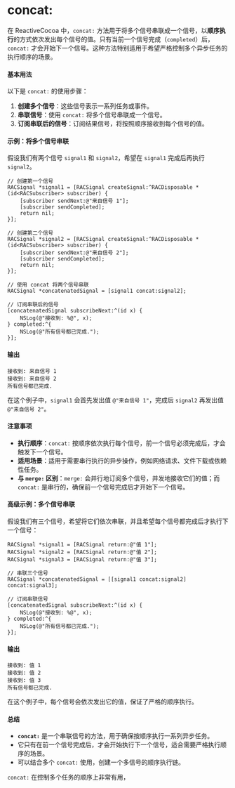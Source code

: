 # concat:

在 ReactiveCocoa 中，`concat:` 方法用于将多个信号串联成一个信号，以**顺序执行**的方式依次发出每个信号的值。只有当前一个信号完成（`completed`）后，`concat:` 才会开始下一个信号。这种方法特别适用于希望严格控制多个异步任务的执行顺序的场景。

#### 基本用法

以下是 `concat:` 的使用步骤：

1. **创建多个信号**：这些信号表示一系列任务或事件。
2. **串联信号**：使用 `concat:` 将多个信号串联成一个信号。
3. **订阅串联后的信号**：订阅结果信号，将按照顺序接收到每个信号的值。

#### 示例：将多个信号串联

假设我们有两个信号 `signal1` 和 `signal2`，希望在 `signal1` 完成后再执行 `signal2`。

```objc
// 创建第一个信号
RACSignal *signal1 = [RACSignal createSignal:^RACDisposable *(id<RACSubscriber> subscriber) {
    [subscriber sendNext:@"来自信号 1"];
    [subscriber sendCompleted];
    return nil;
}];

// 创建第二个信号
RACSignal *signal2 = [RACSignal createSignal:^RACDisposable *(id<RACSubscriber> subscriber) {
    [subscriber sendNext:@"来自信号 2"];
    [subscriber sendCompleted];
    return nil;
}];

// 使用 concat 将两个信号串联
RACSignal *concatenatedSignal = [signal1 concat:signal2];

// 订阅串联后的信号
[concatenatedSignal subscribeNext:^(id x) {
    NSLog(@"接收到: %@", x);
} completed:^{
    NSLog(@"所有信号都已完成.");
}];
```

#### 输出

```
接收到: 来自信号 1
接收到: 来自信号 2
所有信号都已完成.
```

在这个例子中，`signal1` 会首先发出值 `@"来自信号 1"`，完成后 `signal2` 再发出值 `@"来自信号 2"`。

#### 注意事项

* **执行顺序**：`concat:` 按顺序依次执行每个信号，前一个信号必须完成后，才会触发下一个信号。
* **适用场景**：适用于需要串行执行的异步操作，例如网络请求、文件下载或依赖性任务。
* **与 `merge:` 区别**：`merge:` 会并行地订阅多个信号，并发地接收它们的值；而 `concat:` 是串行的，确保前一个信号完成后才开始下一个信号。

#### 高级示例：多个信号串联

假设我们有三个信号，希望将它们依次串联，并且希望每个信号都完成后才执行下一个信号：

```objc
RACSignal *signal1 = [RACSignal return:@"值 1"];
RACSignal *signal2 = [RACSignal return:@"值 2"];
RACSignal *signal3 = [RACSignal return:@"值 3"];

// 串联三个信号
RACSignal *concatenatedSignal = [[signal1 concat:signal2] concat:signal3];

// 订阅串联信号
[concatenatedSignal subscribeNext:^(id x) {
    NSLog(@"接收到: %@", x);
} completed:^{
    NSLog(@"所有信号都已完成.");
}];
```

#### 输出

```
接收到: 值 1
接收到: 值 2
接收到: 值 3
所有信号都已完成.
```

在这个例子中，每个信号会依次发出它的值，保证了严格的顺序执行。

#### 总结

* **`concat:`** 是一个串联信号的方法，用于确保按顺序执行一系列异步任务。
* 它只有在前一个信号完成后，才会开始执行下一个信号，适合需要严格执行顺序的场景。
* 可以结合多个 `concat:` 使用，创建一个多信号的顺序执行链。

`concat:` 在控制多个任务的顺序上非常有用，
